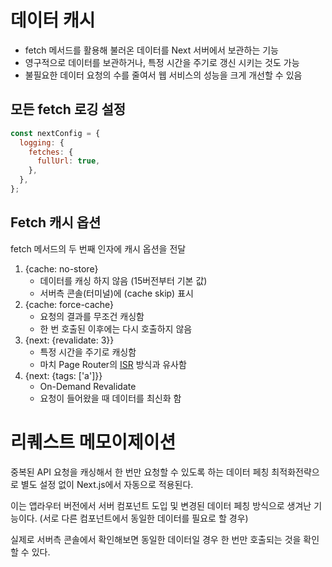 # 데이터 캐시

- fetch 메서드를 활용해 불러온 데이터를 Next 서버에서 보관하는 기능
- 영구적으로 데이터를 보관하거나, 특정 시간을 주기로 갱신 시키는 것도 가능
- 불필요한 데이터 요청의 수를 줄여서 웹 서비스의 성능을 크게 개선할 수 있음

## 모든 fetch 로깅 설정

```jsx
const nextConfig = {
  logging: {
    fetches: {
      fullUrl: true,
    },
  },
};
```

## Fetch 캐시 옵션

fetch 메서드의 두 번째 인자에 캐시 옵션을 전달

1. {cache: no-store}
   - 데이터를 캐싱 하지 않음 (15버전부터 기본 값)
   - 서버측 콘솔(터미널)에 (cache skip) 표시
2. {cache: force-cache}
   - 요청의 결과를 무조건 캐싱함
   - 한 번 호출된 이후에는 다시 호출하지 않음
3. {next: {revalidate: 3}}
   - 특정 시간을 주기로 캐싱함
   - 마치 Page Router의 [ISR](/computer-science/rendering/렌더링%20방식.md#4-점진적-정적-재생성-isr) 방식과 유사함
4. {next: {tags: ['a']}}
   - On-Demand Revalidate
   - 요청이 들어왔을 때 데이터를 최신화 함

# 리퀘스트 메모이제이션

중복된 API 요청을 캐싱해서 한 번만 요청할 수 있도록 하는 데이터 페칭 최적화전략으로 별도 설정 없이 Next.js에서 자동으로 적용된다.

이는 앱라우터 버전에서 서버 컴포넌트 도입 및 변경된 데이터 페칭 방식으로 생겨난 기능이다. (서로 다른 컴포넌트에서 동일한 데이터를 필요로 할 경우)

실제로 서버측 콘솔에서 확인해보면 동일한 데이터일 경우 한 번만 호출되는 것을 확인할 수 있다.
